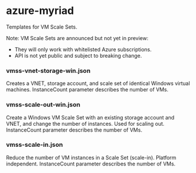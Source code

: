 # azure-myriad
Templates for VM Scale Sets. 

Note: VM Scale Sets are announced but not yet in preview:
- They will only work with whitelisted Azure subscriptions.
- API is not yet public and subject to breaking change.

### vmss-vnet-storage-win.json

Creates a VNET, storage account, and scale set of identical Windows virtual machines.
InstanceCount parameter describes the number of VMs.

### vmss-scale-out-win.json

Create a Windows VM Scale Set with an existing storage account and VNET, and change the number of instances. Used for scaling out.
InstanceCount parameter describes the number of VMs.

### vmss-scale-in.json

Reduce the number of VM instances in a Scale Set (scale-in). Platform independent.
InstanceCount parameter describes the number of VMs.
